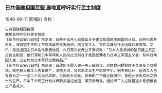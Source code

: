 ### 日共倡建祖国民盟  鹿地亘呼吁实行民主制度

1946-06-11
第1版()
专栏：

    日共倡建祖国民盟
    鹿地亘呼吁实行民主制度
    【新华社延安八日电】东京讯：日共于五月七日提出关于建立祖国民主同盟的计划。日共代表并声明，该同盟中央机关不仅由政党代表组织，而且由工人、农民与其他社会团体代表参加。又讯：最近返国之日本名作家鹿地亘，六日首次发表公开演说称：“日本人民竭诚盼望日建立真正之民主制度，他们深知日本军阀和人民间之分别在于我国犯罪者乃日本之军国主义者，有中日两国人民，过去均为日本军阀之牺牲品。”
    【新华社延安八日电】东京讯：日政府不顾人民一再示威抗议，对民食问题始终不负责任予以解决，现已有大批工人失业离厂，流落乡间，对日本工业生产影响不小。据专家估计：组织工人已有百分之一十至二十五自己弃职，已回到乡间者。日棉职厂于最近数周中，竟因此丧失百分之四十的生产。日本工业现正计划以棉职品运往他国，谋交换粮食。但纺织工人之数量返乡足使粮食之产品减少。
